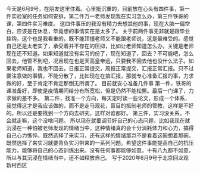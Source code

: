 ﻿今天是6月9号，在朋友这里住着。心里挺沉重的，目前放在心头有四件事，第一件实验室的任务如何安排，第二件万一老师发现我在实习怎么办，第三件铁哥的课，第四件实习难度。
这四件事压的我没有精力去想其他的事，现在大脑一偏空白，应该是在休息，毕竟想的事情实在是太多了。
关于前两件事无非就是跟毕业挂钩，这个也是我看重的，既不能顶撞老师又不能跟老师说，这是最难受的。感觉自己还是太老实了，承受着并不存在的压抑，比如让老师知道怎么办，关键是老师现在还不知道。如果知道就没有实习的份了，现在知道了，回去？不可能吧，怎么回去，他管不到吧，况且现在也是天高皇帝远，只要我不回去他也没什么法子。如果老师知道，我也不回去，日报正常提交，周报正常提交，汇报正常汇报。只不过要注意做的事情，不能分散了，比如现在在搞汇报，那就专心准备汇报的事，力求做的好，至于肯定不肯定那倒无所谓了。
目前就安心准备几件事
第一件，铁哥的课准备好，即使是疫情期间给分有所宽松，但是仍然不能松懈。最后一门课了，力求做的差不多。
第二件，找准一个方向，每天定时读一些论文，形成一个体系，我觉得这才是我应该做的，而不是走马观花，盲目的抵制老师的管教，这样是不好的。所以还是要找到一个方向去研究，这样对谁都好。
第三件，实习没关系，不会就走嘛，这个没啥问题。
所以现在就要调节好自己的心态问题，比如我现在就 沉浸在一种怕被老师发现的情绪当中，这种情绪真的会十分消耗体力和心力，搞得自己心力憔悴。既然选择了来实习，还有这样的情绪那岂不是看着这碗想着那碗。既然选择了来实习就要背负实习带来的一系列问题。希望这件事能提高自己的抗压能力，能够将自己的心态训练出来。没有任何事都能够如意。十有八九都不如意，所以与其沉浸在情绪当中，还不如释放自己。
写于2020年6月9号于北京回龙观新村西区
